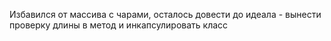 Избавился от массива с чарами, осталось довести до идеала - вынести проверку длины в метод и инкапсулировать класс
